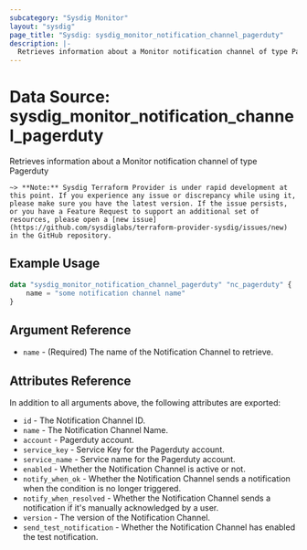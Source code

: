 ```yaml
---
subcategory: "Sysdig Monitor"
layout: "sysdig"
page_title: "Sysdig: sysdig_monitor_notification_channel_pagerduty"
description: |- 
  Retrieves information about a Monitor notification channel of type Pagerduty
---
```


# Data Source: sysdig_monitor_notification_channel_pagerduty

Retrieves information about a Monitor notification channel of type Pagerduty

`~> **Note:** Sysdig Terraform Provider is under rapid development at this point. If you experience any issue or discrepancy while using it, please make sure you have the latest version. If the issue persists, or you have a Feature Request to support an additional set of resources, please open a [new issue](https://github.com/sysdiglabs/terraform-provider-sysdig/issues/new) in the GitHub repository.`

## Example Usage

```terraform
data "sysdig_monitor_notification_channel_pagerduty" "nc_pagerduty" {
	name = "some notification channel name"
}
```


## Argument Reference

* `name` - (Required) The name of the Notification Channel to retrieve.

## Attributes Reference

In addition to all arguments above, the following attributes are exported:

* `id` - The Notification Channel ID.
* `name` - The Notification Channel Name.
* `account` -  Pagerduty account.
* `service_key` - Service Key for the Pagerduty account.
* `service_name` - Service name for the Pagerduty account.
* `enabled` - Whether the Notification Channel is active or not.
* `notify_when_ok` - Whether the Notification Channel sends a notification when the condition is no longer triggered.
* `notify_when_resolved` - Whether the Notification Channel sends a notification if it's manually acknowledged by a
  user.
* `version` - The version of the Notification Channel.
* `send_test_notification` - Whether the Notification Channel has enabled the test notification.
